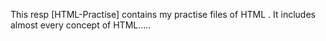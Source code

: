 This resp [HTML-Practise] contains my practise files of HTML .
It includes almost every concept of HTML..... 
